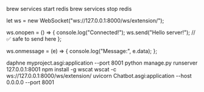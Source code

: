 brew services start redis
brew services stop redis


let ws = new WebSocket("ws://127.0.0.1:8000/ws/extension/");

ws.onopen = () => {
    console.log("Connected!");
    ws.send("Hello server!");  // ✅ safe to send here
};

ws.onmessage = (e) => {
    console.log("Message:", e.data);
};

daphne myproject.asgi:application --port 8001
python manage.py runserver 127.0.0.1:8001
npm install -g wscat
wscat -c ws://127.0.0.1:8000/ws/extension/
uvicorn Chatbot.asgi:application --host 0.0.0.0 --port 8001

